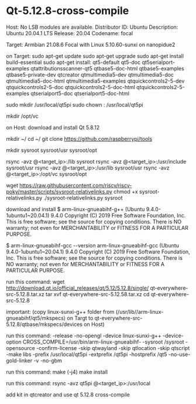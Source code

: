 # Qt-5.12.8-cross-compile

Host: 
  No LSB modules are available.
  Distributor ID:	Ubuntu
  Description:	Ubuntu 20.04.1 LTS
  Release:	20.04
  Codename:	focal

Target:
  Armbian 21.08.6 Focal with Linux 5.10.60-sunxi on nanopidue2
  
  
on Target:
  sudo apt-get update
  sudo apt-get upgrade
  sudo apt-get install build-essential
  sudo apt-get install:
    qt5-default
    qt5-doc
    qt5serialport-examples
    qtattributionsscanner-qt5
    qtbase5-doc-html
    qtbase5-examples
    qtbase5-private-dev
    qtcreator
    qtmultimedia5-dev
    qtmultimedia5-doc
    qtmultimedia5-doc-html
    qtmultimedia5-examples
    qtquickcontrols2-5-dev
    qtquickcontrols2-5-doc
    qtquickcontrols2-5-doc-html
    qtquickcontrols2-5-examples
    qtserialport5-doc
    qtserialport5-doc-html
  
  sudo mkdir /usr/local/qt5pi
  sudo chown <user>:<user> /usr/local/qt5pi
  
  mkdir /opt/vc
  
on Host:
  download and install Qt 5.8.12 

  mkdir ~/<sdk-folder-name>
  cd ~/<sdk-folder-name>
  git clone https://github.com/raspberrypi/tools
  
  mkdir sysroot sysroot/usr sysroot/opt
  
  rsync -avz <user>@<target_ip>:/lib sysroot
  rsync -avz <user>@<target_ip>:/usr/include sysroot/usr
  rsync -avz <user>@<target_ip>:/usr/lib sysroot/usr
  rsync -avz <user>@<target_ip>:/opt/vc sysroot/opt
  
  wget https://raw.githubusercontent.com/riscv/riscv-poky/master/scripts/sysroot-relativelinks.py
  chmod +x sysroot-relativelinks.py
  ./sysroot-relativelinks.py sysroot
  
  download and install
  $ arm-linux-gnueabihf-g++ (Ubuntu 9.4.0-1ubuntu1~20.04.1) 9.4.0
  Copyright (C) 2019 Free Software Foundation, Inc.
  This is free software; see the source for copying conditions.  There is NO
  warranty; not even for MERCHANTABILITY or FITNESS FOR A PARTICULAR PURPOSE.

  $ arm-linux-gnueabihf-gcc --version
  arm-linux-gnueabihf-gcc (Ubuntu 9.4.0-1ubuntu1~20.04.1) 9.4.0
  Copyright (C) 2019 Free Software Foundation, Inc.
  This is free software; see the source for copying conditions.  There is NO
  warranty; not even for MERCHANTABILITY or FITNESS FOR A PARTICULAR PURPOSE.
  
  
  run this command:
    wget http://download.qt.io/official_releases/qt/5.12/5.12.8/single/ qt-everywhere-src-5.12.8.tar.xz
    tar xvf  qt-everywhere-src-5.12.58.tar.xz
    cd  qt-everywhere-src-5.12.8
    
   important: (copy linux-sunxi-g++ folder from (/usr/lib//arm-linux-gnueabihf/qt5/mkspecs) on Targt to qt-everywhere-src-5.12.8/qtbase/mkspecs/devices on Host)
  
  run this command:
    -release -no-opengl -device linux-sunxi-g++ -device-option CROSS_COMPILE=/usr/bin/arm-linux-gnueabihf- -sysroot <path>/sysroot -opensource -confirm-license -skip qtwayland -skip qtlocation -skip qtscript -make libs -prefix /usr/local/qt5pi -extprefix <path>/qt5pi -hostprefix <path>/qt5 -no-use-gold-linker -v -no-gbm
    
    
  run this command:
    make (-j4)
    make install
    
  run this command:
    rsync -avz qt5pi <user>@<target_ip>:/usr/local
    
  add kit in qtcreator and use qt 5.12.8 cross-compile
